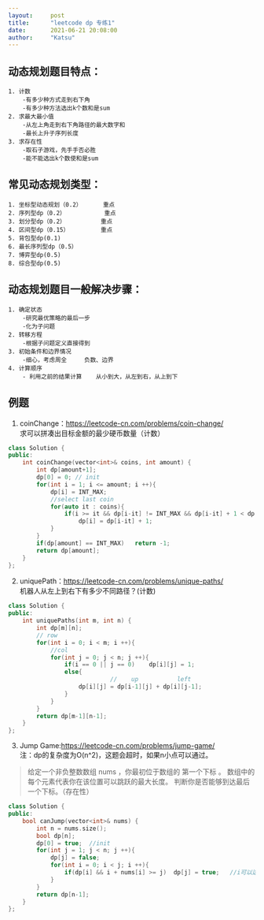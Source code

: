 ```yaml
---
layout:     post
title:      "leetcode dp 专练1"
date:       2021-06-21 20:08:00
author:     "Katsu"
---
```


## 动态规划题目特点：
    1. 计数
        -有多少种方式走到右下角
        -有多少种方法选出k个数和是sum
    2. 求最大最小值
        -从左上角走到右下角路径的最大数字和
        -最长上升子序列长度
    3. 求存在性
        -取石子游戏，先手手否必胜
        -能不能选出k个数使和是sum


## 常见动态规划类型：
    1. 坐标型动态规划（0.2）      重点
    2. 序列型dp（0.2）           重点
    3. 划分型dp（0.2）          重点
    4. 区间型dp（0.15）         重点
    5. 背包型dp(0.1)
    6. 最长序列型dp（0.5）
    7. 博弈型dp(0.5)
    8. 综合型dp(0.5)

## 动态规划题目一般解决步骤：
    1. 确定状态
        -研究最优策略的最后一步
        -化为子问题
    2. 转移方程
        -根据子问题定义直接得到
    3. 初始条件和边界情况
        -细心，考虑周全     负数、边界
    4. 计算顺序
        - 利用之前的结果计算    从小到大，从左到右，从上到下


## 例题
1. coinChange：https://leetcode-cn.com/problems/coin-change/<br>
求可以拼凑出目标金额的最少硬币数量（计数）

```c++
class Solution {
public:
    int coinChange(vector<int>& coins, int amount) {
        int dp[amount+1];
        dp[0] = 0; // init
        for(int i = 1; i <= amount; i ++){
            dp[i] = INT_MAX;
            //select last coin
            for(auto it : coins){
                if(i >= it && dp[i-it] != INT_MAX && dp[i-it] + 1 < dp[i])
                    dp[i] = dp[i-it] + 1;
            }
        }
        if(dp[amount] == INT_MAX)   return -1;
        return dp[amount];
    }
};
```

2. uniquePath：https://leetcode-cn.com/problems/unique-paths/<br>
机器人从左上到右下有多少不同路径？(计数)

```c++
class Solution {
public:
    int uniquePaths(int m, int n) {
        int dp[m][n];
        // row
        for(int i = 0; i < m; i ++){
            //col
            for(int j = 0; j < n; j ++){
                if(i == 0 || j == 0)    dp[i][j] = 1;
                else{
                             //    up           left
                    dp[i][j] = dp[i-1][j] + dp[i][j-1];
                }
            }
        }
        return dp[m-1][n-1];
    }
};
```


3. Jump Game:https://leetcode-cn.com/problems/jump-game/<br>
注：dp的复杂度为O(n^2)，这题会超时，如果n小点可以通过。

>给定一个非负整数数组 nums ，你最初位于数组的 第一个下标 。
>数组中的每个元素代表你在该位置可以跳跃的最大长度。
>判断你是否能够到达最后一个下标。（存在性）

```C++
class Solution {
public:
    bool canJump(vector<int>& nums) {
        int n = nums.size();
        bool dp[n];
        dp[0] = true;  //init
        for(int j = 1; j < n; j ++){
            dp[j] = false;
            for(int i = 0; i < j; i ++){
                if(dp[i] && i + nums[i] >= j)  dp[j] = true;   //i可以达到并且 i 到j的距离  小于等于nums[i]
            }
        }
        return dp[n-1];
    }
};
```